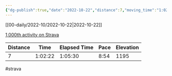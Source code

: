```yaml
---
{"dg-publish":true,"date":"2022-10-22","distance":7,"moving_time":"1:02:22","elapsed_time":"1:05:30","pace":"8:54","total_elevation_gain":1195,"url":"https://www.strava.com/activities/8004437078","permalink":"/01-personal/strava/2022-10-22-1-000th-activity-on-strava/","dgPassFrontmatter":true}
---
```



[[00-daily/2022-10/2022-10-22\|2022-10-22]]

[1,000th activity on Strava](https://www.strava.com/activities/8004437078)

| Distance | Time    | Elapsed Time | Pace | Elevation |
| -------- | ------- | ------------ | ---- | --------- |
| 7        | 1:02:22 | 1:05:30      | 8:54 | 1195      |




#strava

